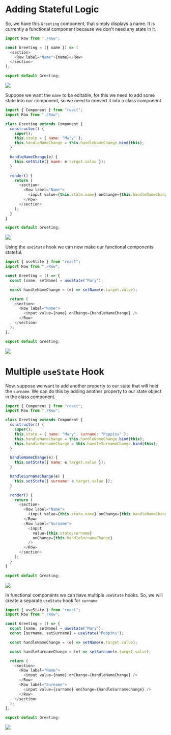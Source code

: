 # Adding Stateful Logic

So, we have this `Greeting` component, that simply displays a name. It is currently a functional component because we don't need any state in it.

```js
import Row from "./Row";

const Greeting = ({ name }) => (
  <section>
    <Row label="Name">{name}</Row>
  </section>
);

export default Greeting;
```

<image src="./readme-imgs/1.png">

Suppose we want the `name` to be editable, for this we need to add some state into our component, so we need to convert it into a class component.

```js
import { Component } from "react";
import Row from "./Row";

class Greeting extends Component {
  constructor() {
    super();
    this.state = { name: "Mary" };
    this.handleNameChange = this.handleNameChange.bind(this);
  }

  handleNameChange(e) {
    this.setState({ name: e.target.value });
  }

  render() {
    return (
      <section>
        <Row label="Name">
          <input value={this.state.name} onChange={this.handleNameChange} />
        </Row>
      </section>
    );
  }
}

export default Greeting;
```

<image src="./readme-imgs/2.gif">

Using the `useState` hook we can now make our functional components stateful.

```js
import { useState } from "react";
import Row from "./Row";

const Greeting = () => {
  const [name, setName] = useState("Mary");

  const handleNameChange = (e) => setName(e.target.value);

  return (
    <section>
      <Row label="Name">
        <input value={name} onChange={handleNameChange} />
      </Row>
    </section>
  );
};

export default Greeting;
```

<image src="./readme-imgs/2.gif">

# Multiple `useState` Hook

Now, suppose we want to add another property to our state that will hold the `surname`. We can do this by adding another property to our state object in the class component.

```js
import { Component } from "react";
import Row from "./Row";

class Greeting extends Component {
  constructor() {
    super();
    this.state = { name: "Mary", surname: "Poppins" };
    this.handleNameChange = this.handleNameChange.bind(this);
    this.handleSurnameChange = this.handleSurnameChange.bind(this);
  }

  handleNameChange(e) {
    this.setState({ name: e.target.value });
  }

  handleSurnameChange(e) {
    this.setState({ surname: e.target.value });
  }

  render() {
    return (
      <section>
        <Row label="Name">
          <input value={this.state.name} onChange={this.handleNameChange} />
        </Row>
        <Row label="Surname">
          <input
            value={this.state.surname}
            onChange={this.handleSurnameChange}
          />
        </Row>
      </section>
    );
  }
}

export default Greeting;
```

<image src="./readme-imgs/3.gif">

In functional components we can have multiple `useState` hooks. So, we will create a separate `useState` hook for `surname`

```js
import { useState } from "react";
import Row from "./Row";

const Greeting = () => {
  const [name, setName] = useState("Mary");
  const [surname, setSurname] = useState("Poppins");

  const handleNameChange = (e) => setName(e.target.value);

  const handleSurnameChange = (e) => setSurname(e.target.value);

  return (
    <section>
      <Row label="Name">
        <input value={name} onChange={handleNameChange} />
      </Row>
      <Row label="Surname">
        <input value={surname} onChange={handleSurnameChange} />
      </Row>
    </section>
  );
};

export default Greeting;
```

<image src="./readme-imgs/3.gif">
